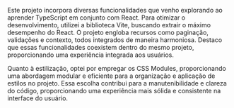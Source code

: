 Este projeto incorpora diversas funcionalidades que venho explorando ao aprender TypeScript em conjunto com React. Para otimizar o desenvolvimento, utilizei a biblioteca Vite, buscando extrair o máximo desempenho do React. O projeto engloba recursos como paginação, validações e contexto, todos integrados de maneira harmoniosa. Destaco que essas funcionalidades coexistem dentro do mesmo projeto, proporcionando uma experiência integrada aos usuários.

Quanto à estilização, optei por empregar os CSS Modules, proporcionando uma abordagem modular e eficiente para a organização e aplicação de estilos no projeto. Essa escolha contribui para a manutenibilidade e clareza do código, proporcionando uma experiência mais sólida e consistente na interface do usuário.

